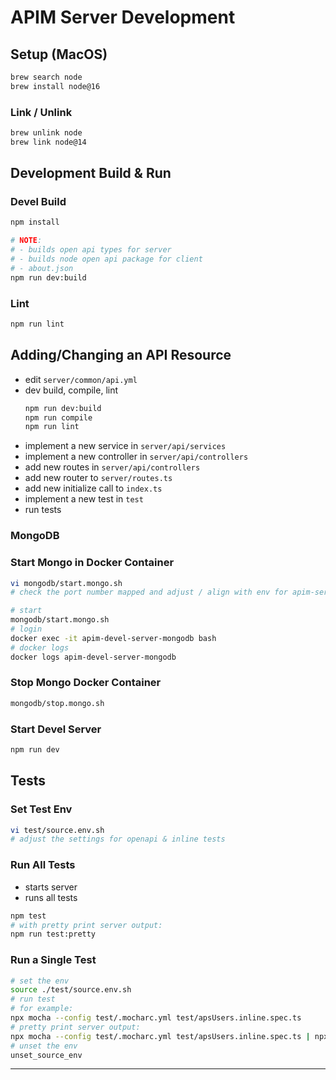 # APIM Server Development

## Setup (MacOS)

````bash
brew search node
brew install node@16
````

### Link / Unlink
````bash
brew unlink node
brew link node@14
````

## Development Build & Run
### Devel Build
````bash
npm install
````
````bash
# NOTE:
# - builds open api types for server
# - builds node open api package for client
# - about.json
npm run dev:build
````
### Lint
````bash
npm run lint
````

## Adding/Changing an API Resource
- edit `server/common/api.yml`
- dev build, compile, lint
  ````bash
  npm run dev:build
  npm run compile
  npm run lint
  ````
- implement a new service in `server/api/services`
- implement a new controller in `server/api/controllers`
- add new routes in `server/api/controllers`
- add new router to `server/routes.ts`
- add new initialize call to `index.ts`
- implement a new test in `test`
- run tests

### MongoDB
### Start Mongo in Docker Container

````bash
vi mongodb/start.mongo.sh
# check the port number mapped and adjust / align with env for apim-server
````

````bash
# start
mongodb/start.mongo.sh
# login
docker exec -it apim-devel-server-mongodb bash
# docker logs
docker logs apim-devel-server-mongodb
````

### Stop Mongo Docker Container
````bash
mongodb/stop.mongo.sh
````


### Start Devel Server
````bash
npm run dev
````

## Tests

### Set Test Env
````bash
vi test/source.env.sh
# adjust the settings for openapi & inline tests
````
### Run All Tests
- starts server
- runs all tests

````bash
npm test
# with pretty print server output:
npm run test:pretty
````

### Run a Single Test
````bash
# set the env
source ./test/source.env.sh
# run test
# for example:
npx mocha --config test/.mocharc.yml test/apsUsers.inline.spec.ts
# pretty print server output:
npx mocha --config test/.mocharc.yml test/apsUsers.inline.spec.ts | npx pino-pretty
# unset the env
unset_source_env
````

---
